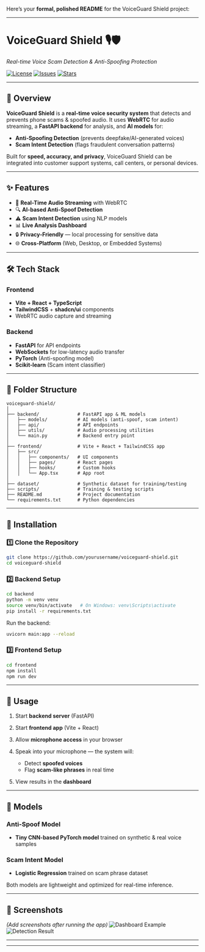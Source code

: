 Here’s your **formal, polished README** for the VoiceGuard Shield project:

---

# VoiceGuard Shield 🎙️🛡️

*Real-time Voice Scam Detection & Anti-Spoofing Protection*

[![License](https://img.shields.io/github/license/yourusername/voiceguard-shield?style=flat-square)](LICENSE)
[![Issues](https://img.shields.io/github/issues/yourusername/voiceguard-shield?style=flat-square)](https://github.com/yourusername/voiceguard-shield/issues)
[![Stars](https://img.shields.io/github/stars/yourusername/voiceguard-shield?style=flat-square)](https://github.com/yourusername/voiceguard-shield/stargazers)

---

## 📌 Overview

**VoiceGuard Shield** is a **real-time voice security system** that detects and prevents phone scams & spoofed audio.
It uses **WebRTC** for audio streaming, a **FastAPI backend** for analysis, and **AI models** for:

* **Anti-Spoofing Detection** (prevents deepfake/AI-generated voices)
* **Scam Intent Detection** (flags fraudulent conversation patterns)

Built for **speed, accuracy, and privacy**, VoiceGuard Shield can be integrated into customer support systems, call centers, or personal devices.

---

## ✨ Features

* 🎤 **Real-Time Audio Streaming** with WebRTC
* 🔍 **AI-based Anti-Spoof Detection**
* ⚠️ **Scam Intent Detection** using NLP models
* 📊 **Live Analysis Dashboard**
* 🔒 **Privacy-Friendly** — local processing for sensitive data
* 🌐 **Cross-Platform** (Web, Desktop, or Embedded Systems)

---

## 🛠 Tech Stack

### Frontend

* **Vite + React + TypeScript**
* **TailwindCSS** + **shadcn/ui** components
* WebRTC audio capture and streaming

### Backend

* **FastAPI** for API endpoints
* **WebSockets** for low-latency audio transfer
* **PyTorch** (Anti-spoofing model)
* **Scikit-learn** (Scam intent classifier)

---

## 📂 Folder Structure

```plaintext
voiceguard-shield/
│
├── backend/              # FastAPI app & ML models
│   ├── models/           # AI models (anti-spoof, scam intent)
│   ├── api/              # API endpoints
│   ├── utils/            # Audio processing utilities
│   └── main.py           # Backend entry point
│
├── frontend/             # Vite + React + TailwindCSS app
│   ├── src/
│   │   ├── components/   # UI components
│   │   ├── pages/        # React pages
│   │   ├── hooks/        # Custom hooks
│   │   └── App.tsx       # App root
│
├── dataset/              # Synthetic dataset for training/testing
├── scripts/              # Training & testing scripts
├── README.md             # Project documentation
└── requirements.txt      # Python dependencies
```

---

## 🚀 Installation

### 1️⃣ Clone the Repository

```bash
git clone https://github.com/yourusername/voiceguard-shield.git
cd voiceguard-shield
```

### 2️⃣ Backend Setup

```bash
cd backend
python -m venv venv
source venv/bin/activate   # On Windows: venv\Scripts\activate
pip install -r requirements.txt
```

Run the backend:

```bash
uvicorn main:app --reload
```

### 3️⃣ Frontend Setup

```bash
cd frontend
npm install
npm run dev
```

---

## 🎯 Usage

1. Start **backend server** (FastAPI)
2. Start **frontend app** (Vite + React)
3. Allow **microphone access** in your browser
4. Speak into your microphone — the system will:

   * Detect **spoofed voices**
   * Flag **scam-like phrases** in real time
5. View results in the **dashboard**

---

## 🧠 Models

### Anti-Spoof Model

* **Tiny CNN-based PyTorch model** trained on synthetic & real voice samples

### Scam Intent Model

* **Logistic Regression** trained on scam phrase dataset

Both models are lightweight and optimized for real-time inference.

---

## 📸 Screenshots

*(Add screenshots after running the app)*
![Dashboard Example](docs/dashboard.png)
![Detection Result](docs/detection_result.png)

---


---


